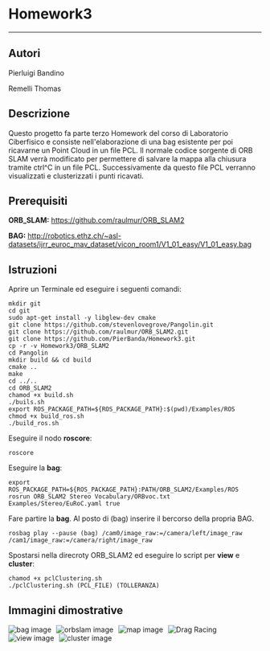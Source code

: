 # Homework3
------------------------------
## Autori ##
Pierluigi Bandino

Remelli Thomas

## Descrizione ##
Questo progetto fa parte terzo Homework del corso di Laboratorio Ciberfisico e consiste nell'elaborazione di una bag esistente per poi ricavarne un Point Cloud in un file PCL.
Il normale codice sorgente di ORB SLAM verrà modificato per permettere di salvare la mappa alla chiusura tramite ctrl^C in un file PCL.
Successivamente da questo file PCL verranno visualizzati e clusterizzati i punti ricavati.

## Prerequisiti
**ORB_SLAM:** https://github.com/raulmur/ORB_SLAM2

**BAG:** http://robotics.ethz.ch/~asl-datasets/ijrr_euroc_mav_dataset/vicon_room1/V1_01_easy/V1_01_easy.bag

## Istruzioni
Aprire un Terminale ed eseguire i seguenti comandi:
```
mkdir git
cd git
sudo apt-get install -y libglew-dev cmake
git clone https://github.com/stevenlovegrove/Pangolin.git
git clone https://github.com/raulmur/ORB_SLAM2.git
git clone https://github.com/PierBanda/Homework3.git
cp -r -v Homework3/ORB_SLAM2
cd Pangolin
mkdir build && cd build
cmake ..
make
cd ../..
cd ORB_SLAM2
chamod +x build.sh
./buils.sh
export ROS_PACKAGE_PATH=${ROS_PACKAGE_PATH}:$(pwd)/Examples/ROS
chmod +x build_ros.sh
./build_ros.sh
```

Eseguire il nodo **roscore**:
```
roscore
```

Eseguire la **bag**:
```
export ROS_PACKAGE_PATH=${ROS_PACKAGE_PATH}:PATH/ORB_SLAM2/Examples/ROS
rosrun ORB_SLAM2 Stereo Vocabulary/ORBvoc.txt Examples/Stereo/EuRoC.yaml true
```

Fare partire la **bag**.
Al posto di (bag) inserire il bercorso della propria BAG.
```
rosbag play --pause (bag) /cam0/image_raw:=/camera/left/image_raw /cam1/image_raw:=/camera/right/image_raw
```

Spostarsi nella direcroty ORB_SLAM2 ed eseguire lo script per **view** e **cluster**:
```
chamod +x pclClustering.sh
./pclClustering.sh (PCL_FILE) (TOLLERANZA)
```

## Immagini dimostrative
![Drag Racing](/Users/UNIVR/Desktop/ImmaginiHW3/bag.jpg)
<img src="/Users/UNIVR/Desktop/ImmaginiHW3/bag.jpg"
     alt="bag image"
     style="float: left; margin-right: 10px;" />
<img src="/Users/UNIVR/Desktop/ImmaginiHW3/orbslam.jpg"
     alt="orbslam image"
     style="float: left; margin-right: 10px;" />
<img src="/Users/UNIVR/Desktop/ImmaginiHW3/map_saved.jpg"
     alt="map image"
     style="float: left; margin-right: 10px;" />
<img src="/Users/UNIVR/Desktop/ImmaginiHW3/view.jpg"
     alt="view image"
     style="float: left; margin-right: 10px;" />
<img src="/Users/UNIVR/Desktop/ImmaginiHW3/cluster.jpg"
     alt="cluster image"
     style="float: left; margin-right: 10px;" />
